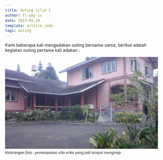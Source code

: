 ```yaml
---
title: Outing Jilid 1 
author: ft-umj-iv
date: 2017-03-28
template: article.jade
tags: outing
---
```


Kami beberapa kali mengadakan outing bersama-sama, berikut adalah kegiatan outing pertama kali adakan :


<span class="more"></span>

![Villa Erika](villa-erika.jpg)
<small>_Keterangan foto : penampakan villa erika yang jadi tempat menginap_</small>